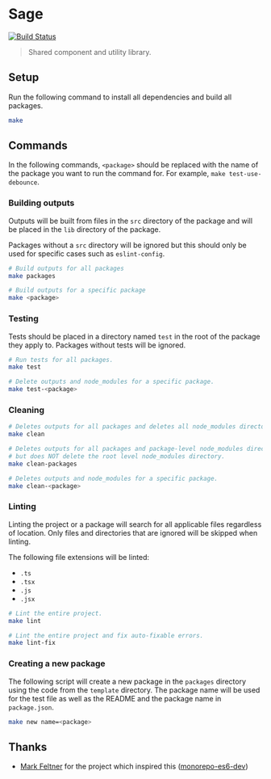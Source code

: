 # Sage

[![Build Status][build-badge]][repo]

> Shared component and utility library.

## Setup

Run the following command to install all dependencies and build all packages.

```sh
make
```

## Commands

In the following commands, `<package>` should be replaced with the name of the package you want to run the command for. For example, `make test-use-debounce`.

### Building outputs

Outputs will be built from files in the `src` directory of the package and will be placed in the `lib` directory of the package.

Packages without a `src` directory will be ignored but this should only be used for specific cases such as `eslint-config`.

```sh
# Build outputs for all packages
make packages

# Build outputs for a specific package
make <package>
```

### Testing

Tests should be placed in a directory named `test` in the root of the package they apply to. Packages without tests will be ignored.

```sh
# Run tests for all packages.
make test

# Delete outputs and node_modules for a specific package.
make test-<package>
```

### Cleaning

```sh
# Deletes outputs for all packages and deletes all node_modules directories.
make clean

# Deletes outputs for all packages and package-level node_modules directories
# but does NOT delete the root level node_modules directory.
make clean-packages

# Deletes outputs and node_modules for a specific package.
make clean-<package>
```

### Linting

Linting the project or a package will search for all applicable files regardless of location. Only files and directories that are ignored will be skipped when linting.

The following file extensions will be linted:

- `.ts`
- `.tsx`
- `.js`
- `.jsx`

```sh
# Lint the entire project.
make lint

# Lint the entire project and fix auto-fixable errors.
make lint-fix
```

### Creating a new package

The following script will create a new package in the `packages` directory using the code from the `template` directory. The package name will be used for the test file as well as the README and the package name in `package.json`.

```sh
make new name=<package>
```

## Thanks

- [Mark Feltner](https://github.com/feltnerm) for the project which inspired this ([monorepo-es6-dev](https://github.com/feltnerm/monorepo-es6-dev))

[build-badge]: https://github.com/markypython/sage/workflows/Build/badge.svg
[repo]: https://github.com/markypython/sage/actions
